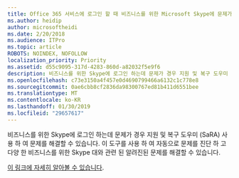 ```yaml
---
title: Office 365 서비스에 로그인 할 때 비즈니스를 위한 Microsoft Skype에 문제가 있습니다.
ms.author: heidip
author: microsoftheidi
ms.date: 2/20/2018
ms.audience: ITPro
ms.topic: article
ROBOTS: NOINDEX, NOFOLLOW
localization_priority: Priority
ms.assetid: d55c9095-317d-4283-860d-a82032f5e9f6
description: 비즈니스를 위한 Skype에 로그인 하는데 문제가 경우 지원 및 복구 도우미 (SaRA) 사용 하 여 문제를 해결할 수 있습니다. 이 도구를 사용 하 여 자동으로 문제를 진단 하 고 다양 한 비즈니스를 위한 Skype 대와 관련 된 알려진된 문제를 해결할 수 있습니다.
ms.openlocfilehash: c73e3150a4f457e0d4690799466a6132c1c778e8
ms.sourcegitcommit: 0ae6cbb8cf2836da98300767ed81b411d6551bee
ms.translationtype: MT
ms.contentlocale: ko-KR
ms.lasthandoff: 01/30/2019
ms.locfileid: "29657617"
---
```

비즈니스를 위한 Skype에 로그인 하는데 문제가 경우 지원 및 복구 도우미 (SaRA) 사용 하 여 문제를 해결할 수 있습니다. 이 도구를 사용 하 여 자동으로 문제를 진단 하 고 다양 한 비즈니스를 위한 Skype 대와 관련 된 알려진된 문제를 해결할 수 있습니다.
  
[이 링크에 자세히 알아볼 수 있습니다](https://support.microsoft.com/help/4087361/troubleshooting-office-365-issues-signing-in-to-skype-for-business).
  

